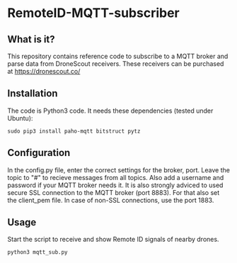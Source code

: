 # RemoteID-MQTT-subscriber

## What is it?
This repository contains reference code to subscribe to a MQTT broker and parse data from DroneScout receivers. These receivers can be purchased at https://dronescout.co/

## Installation
The code is Python3 code. It needs these dependencies (tested under Ubuntu):

```
sudo pip3 install paho-mqtt bitstruct pytz
```

## Configuration
In the config.py file, enter the correct settings for the broker, port. Leave the topic to "#" to recieve messages from all topics. Also add a username and password if your MQTT broker needs it. It is also strongly adviced to used secure SSL connection to the MQTT broker (port 8883). For that also set the client_pem file. In case of non-SSL connections, use the port 1883.

## Usage
Start the script to receive and show Remote ID signals of nearby drones.

```
python3 mqtt_sub.py
```
